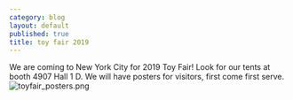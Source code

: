 ```yaml
---
category: blog
layout: default
published: true
title: toy fair 2019
---
```

We are coming to New York City for 2019 Toy Fair! Look for our tents at booth 4907 Hall 1 D. We will have posters for visitors, first come first serve.![toyfair_posters.png](/assets/uploads/toyfair_posters.png)

